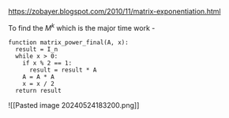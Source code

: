 https://zobayer.blogspot.com/2010/11/matrix-exponentiation.html

To find the $M^k$ which is the major time work - 
```psuedo
function matrix_power_final(A, x):
  result = I_n
  while x > 0:
    if x % 2 == 1:
      result = result * A
    A = A * A
    x = x / 2
  return result
```

![[Pasted image 20240524183200.png]]
